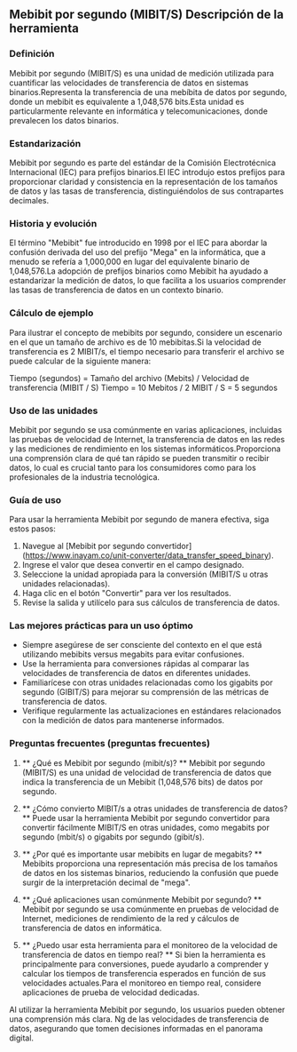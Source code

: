 ## Mebibit por segundo (MIBIT/S) Descripción de la herramienta

### Definición
Mebibit por segundo (MIBIT/S) es una unidad de medición utilizada para cuantificar las velocidades de transferencia de datos en sistemas binarios.Representa la transferencia de una mebíbita de datos por segundo, donde un mebibit es equivalente a 1,048,576 bits.Esta unidad es particularmente relevante en informática y telecomunicaciones, donde prevalecen los datos binarios.

### Estandarización
Mebibit por segundo es parte del estándar de la Comisión Electrotécnica Internacional (IEC) para prefijos binarios.El IEC introdujo estos prefijos para proporcionar claridad y consistencia en la representación de los tamaños de datos y las tasas de transferencia, distinguiéndolos de sus contrapartes decimales.

### Historia y evolución
El término "Mebibit" fue introducido en 1998 por el IEC para abordar la confusión derivada del uso del prefijo "Mega" en la informática, que a menudo se refería a 1,000,000 en lugar del equivalente binario de 1,048,576.La adopción de prefijos binarios como Mebibit ha ayudado a estandarizar la medición de datos, lo que facilita a los usuarios comprender las tasas de transferencia de datos en un contexto binario.

### Cálculo de ejemplo
Para ilustrar el concepto de mebibits por segundo, considere un escenario en el que un tamaño de archivo es de 10 mebibitas.Si la velocidad de transferencia es 2 MIBIT/s, el tiempo necesario para transferir el archivo se puede calcular de la siguiente manera:

Tiempo (segundos) = Tamaño del archivo (Mebits) / Velocidad de transferencia (MIBIT / S)
Tiempo = 10 Mebitos / 2 MIBIT / S = 5 segundos

### Uso de las unidades
Mebibit por segundo se usa comúnmente en varias aplicaciones, incluidas las pruebas de velocidad de Internet, la transferencia de datos en las redes y las mediciones de rendimiento en los sistemas informáticos.Proporciona una comprensión clara de qué tan rápido se pueden transmitir o recibir datos, lo cual es crucial tanto para los consumidores como para los profesionales de la industria tecnológica.

### Guía de uso
Para usar la herramienta Mebibit por segundo de manera efectiva, siga estos pasos:
1. Navegue al [Mebibit por segundo convertidor] (https://www.inayam.co/unit-converter/data_transfer_speed_binary).
2. Ingrese el valor que desea convertir en el campo designado.
3. Seleccione la unidad apropiada para la conversión (MIBIT/S u otras unidades relacionadas).
4. Haga clic en el botón "Convertir" para ver los resultados.
5. Revise la salida y utilícelo para sus cálculos de transferencia de datos.

### Las mejores prácticas para un uso óptimo
- Siempre asegúrese de ser consciente del contexto en el que está utilizando mebibits versus megabits para evitar confusiones.
- Use la herramienta para conversiones rápidas al comparar las velocidades de transferencia de datos en diferentes unidades.
- Familiarícese con otras unidades relacionadas como los gigabits por segundo (GIBIT/S) para mejorar su comprensión de las métricas de transferencia de datos.
- Verifique regularmente las actualizaciones en estándares relacionados con la medición de datos para mantenerse informados.

### Preguntas frecuentes (preguntas frecuentes)

1. ** ¿Qué es Mebibit por segundo (mibit/s)? **
Mebibit por segundo (MIBIT/S) es una unidad de velocidad de transferencia de datos que indica la transferencia de un Mebibit (1,048,576 bits) de datos por segundo.

2. ** ¿Cómo convierto MIBIT/s a otras unidades de transferencia de datos? **
Puede usar la herramienta Mebibit por segundo convertidor para convertir fácilmente MIBIT/S en otras unidades, como megabits por segundo (mbit/s) o gigabits por segundo (gibit/s).

3. ** ¿Por qué es importante usar mebibits en lugar de megabits? **
Mebibits proporciona una representación más precisa de los tamaños de datos en los sistemas binarios, reduciendo la confusión que puede surgir de la interpretación decimal de "mega".

4. ** ¿Qué aplicaciones usan comúnmente Mebibit por segundo? **
Mebibit por segundo se usa comúnmente en pruebas de velocidad de Internet, mediciones de rendimiento de la red y cálculos de transferencia de datos en informática.

5. ** ¿Puedo usar esta herramienta para el monitoreo de la velocidad de transferencia de datos en tiempo real? **
Si bien la herramienta es principalmente para conversiones, puede ayudarlo a comprender y calcular los tiempos de transferencia esperados en función de sus velocidades actuales.Para el monitoreo en tiempo real, considere aplicaciones de prueba de velocidad dedicadas.

Al utilizar la herramienta Mebibit por segundo, los usuarios pueden obtener una comprensión más clara. Ng de las velocidades de transferencia de datos, asegurando que tomen decisiones informadas en el panorama digital.